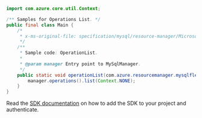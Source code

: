 ```java
import com.azure.core.util.Context;

/** Samples for Operations List. */
public final class Main {
    /*
     * x-ms-original-file: specification/mysql/resource-manager/Microsoft.DBforMySQL/stable/2021-05-01/examples/OperationsList.json
     */
    /**
     * Sample code: OperationList.
     *
     * @param manager Entry point to MySqlManager.
     */
    public static void operationList(com.azure.resourcemanager.mysqlflexibleserver.MySqlManager manager) {
        manager.operations().list(Context.NONE);
    }
}
```

Read the [SDK documentation](https://github.com/Azure/azure-sdk-for-java/blob/azure-resourcemanager-mysqlflexibleserver_1.0.0-beta.2/sdk/mysqlflexibleserver/azure-resourcemanager-mysqlflexibleserver/README.md) on how to add the SDK to your project and authenticate.
